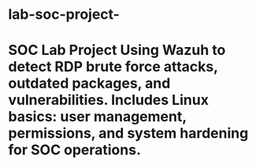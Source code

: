 # lab-soc-project-
# SOC Lab Project    Using Wazuh to detect RDP brute force attacks, outdated packages, and vulnerabilities. Includes Linux basics: user management, permissions, and system hardening for SOC operations.  
